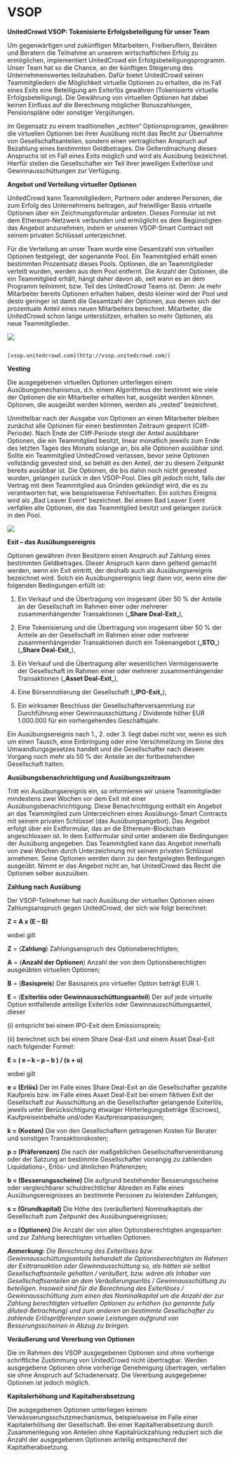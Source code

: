 # VSOP

**UnitedCrowd VSOP: Tokenisierte Erfolgsbeteiligung für unser Team**

Um gegenwärtigen und zukünftigen Mitarbeitern, Freiberuflern, Beiräten und Beratern die Teilnahme an unserem wirtschaftlichen Erfolg zu ermöglichen, implementiert UnitedCrowd ein Erfolgsbeteiligungsprogramm. Unser Team hat so die Chance, an der künftigen Steigerung des Unternehmenswertes teilzuhaben. Dafür bietet UnitedCrowd seinen Teammitgliedern die Möglichkeit virtuelle Optionen zu erhalten, die im Fall eines Exits eine Beteiligung am Exiterlös gewähren \(Tokenisierte virtuelle Erfolgsbeteiligung\). Die Gewährung von virtuellen Optionen hat dabei keinen Einfluss auf die Berechnung möglicher Bonuszahlungen, Pensionspläne oder sonstiger Vergütungen.

Im Gegensatz zu einem traditionellen „echten“ Optionsprogramm, gewähren die virtuellen Optionen bei ihrer Ausübung nicht das Recht zur Übernahme von Gesellschaftsanteilen, sondern einen vertraglichen Anspruch auf Bezahlung eines bestimmten Geldbetrages. Die Geltendmachung dieses Anspruchs ist im Fall eines Exits möglich und wird als Ausübung bezeichnet. Hierfür stellen die Gesellschafter ein Teil ihrer jeweiligen Exiterlöse und Gewinnausschüttungen zur Verfügung.

**Angebot und Verteilung virtueller Optionen**

UnitedCrowd kann Teammitgliedern, Partnern oder anderen Personen, die zum Erfolg des Unternehmens beitragen, auf freiwilliger Basis virtuelle Optionen über ein Zeichnungsformular anbieten. Dieses Formular ist mit dem Ethereum-Netzwerk verbunden und ermöglicht es dem Begünstigten das Angebot anzunehmen, indem er unseren VSOP-Smart Contract mit seinem privaten Schlüssel unterzeichnet.

Für die Verteilung an unser Team wurde eine Gesamtzahl von virtuellen Optionen festgelegt, der sogenannte Pool. Ein Teammitglied erhält einen bestimmten Prozentsatz dieses Pools. Optionen, die an Teammitglieder verteilt wurden, werden aus dem Pool entfernt. Die Anzahl der Optionen, die ein Teammitglied erhält, hängt daher davon ab, seit wann es an dem Programm teilnimmt, bzw. Teil des UnitedCrowd Teams ist. Denn: Je mehr Mitarbeiter bereits Optionen erhalten haben, desto kleiner wird der Pool und desto geringer ist damit die Gesamtzahl der Optionen, aus denen sich der prozentuale Anteil eines neuen Mitarbeiters berechnet. Mitarbeiter, die UnitedCrowd schon lange unterstützen, erhalten so mehr Optionen, als neue Teammitglieder.

![ ](https://i2.wp.com/unitedcrowd.com/wp-content/uploads/2020/01/vsop-1.png?resize=1057%2C988&ssl=1)

                                                                          [vsop.unitedcrowd.com](http://vsop.unitedcrowd.com/)

**Vesting**

Die ausgegebenen virtuellen Optionen unterliegen einem Ausübungsmechanismus, d.h. einem Algorithmus der bestimmt wie viele der Optionen die ein Mitarbeiter erhalten hat, ausgeübt werden können. Optionen, die ausgeübt werden können, werden als „vested“ bezeichnet.

Unmittelbar nach der Ausgabe von Optionen an einen Mitarbeiter bleiben zunächst alle Optionen für einen bestimmten Zeitraum gesperrt \(Cliff-Periode\). Nach Ende der Cliff-Periode steigt der Anteil ausübbarer Optionen, die ein Teammitglied besitzt, linear monatlich jeweils zum Ende des letzten Tages des Monats solange an, bis alle Optionen ausübbar sind. Sollte ein Teammitglied UnitedCrowd verlassen, bevor seine Optionen vollständig gevested sind, so behält es den Anteil, der zu diesem Zeitpunkt bereits ausübbar ist. Die Optionen, die bis dahin noch nicht gevested wurden, gelangen zurück in den VSOP-Pool. Dies gilt jedoch nicht, falls der Vertrag mit dem Teammitglied aus Gründen gekündigt wird, die es zu verantworten hat, wie beispielsweise Fehlverhalten. Ein solches Ereignis wird als „Bad Leaver Event“ bezeichnet. Bei einem Bad Leaver Event verfallen alle Optionen, die das Teammitglied besitzt und gelangen zurück in den Pool.

![](https://i0.wp.com/unitedcrowd.com/wp-content/uploads/2020/01/UnitedCrowd-VSOP-Vesting.png?resize=1080%2C469&ssl=1)

**Exit – das Ausübungsereignis**

Optionen gewähren ihren Besitzern einen Anspruch auf Zahlung eines bestimmten Geldbetrages. Dieser Anspruch kann dann geltend gemacht werden, wenn ein Exit eintritt, der deshalb auch als Ausübungsereignis bezeichnet wird. Solch ein Ausübungsereignis liegt dann vor, wenn eine der folgenden Bedingungen erfüllt ist:

1. Ein Verkauf und die Übertragung von insgesamt über 50 % der Anteile an der Gesellschaft im Rahmen einer oder mehrerer zusammenhängender Transaktionen \(„**Share Deal-Exit**„\),

2. Eine Tokenisierung und die Übertragung von insgesamt über 50 % der Anteile an der Gesellschaft im Rahmen einer oder mehrerer zusammenhängender Transaktionen durch ein Tokenangebot \(„**STO**„\) \(„**Share Deal-Exit**„\),

3. Ein Verkauf und die Übertragung aller wesentlichen Vermögenswerte der Gesellschaft im Rahmen einer oder mehrerer zusammenhängender Transaktionen \(„**Asset Deal-Exit**„\),

4. Eine Börsennotierung der Gesellschaft \(„**IPO-Exit**„\),

5. Ein wirksamer Beschluss der Gesellschafterversammlung zur Durchführung einer Gewinnausschüttung / Dividende höher EUR 1.000.000 für ein vorhergehendes Geschäftsjahr.

Ein Ausübungsereignis nach 1., 2. oder 3. liegt dabei nicht vor, wenn es sich um einen Tausch, eine Einbringung oder eine Verschmelzung im Sinne des Umwandlungsgesetzes handelt und die Gesellschafter nach diesem Vorgang noch mehr als 50 % der Anteile an der fortbestehenden Gesellschaft halten.

**Ausübungsbenachrichtigung und Ausübungszeitraum**

Tritt ein Ausübungsereignis ein, so informieren wir unsere Teammitglieder mindestens zwei Wochen vor dem Exit mit einer Ausübungsbenachrichtigung. Diese Benachrichtigung enthält ein Angebot an das Teammitglied zum Unterzeichnen eines Ausübungs-Smart Contracts mit seinem privaten Schlüssel \(das Ausübungsangebot\). Das Angebot erfolgt über ein Exitformular, das an die Ethereum-Blockchain angeschlossen ist. In dem Exitformular sind unter anderem die Bedingungen der Ausübung angegeben. Das Teammitglied kann das Angebot innerhalb von zwei Wochen durch Unterzeichnung mit seinem privaten Schlüssel annehmen. Seine Optionen werden dann zu den festgelegten Bedingungen ausgeübt. Nimmt er das Angebot nicht an, hat UnitedCrowd das Recht die Optionen selber auszuüben.

**Zahlung nach Ausübung**

Der VSOP-Teilnehmer hat nach Ausübung der virtuellen Optionen einen Zahlungsanspruch gegen UnitedCrowd, der sich wie folgt berechnet:

**Z = A x \(E – B\)**

wobei gilt

**Z**        =    \(**Zahlung**\) Zahlungsanspruch des Optionsberechtigten;

**A**       =    \(**Anzahl der Optionen**\) Anzahl der von dem Optionsberechtigten ausgeübten virtuellen Optionen;

**B**        =    \(**Basispreis**\) Der Basispreis pro virtueller Option beträgt EUR 1.

**E**        =    \(**Exiterlös oder Gewinnausschüttungsanteil**\) Der auf jede virtuelle Option entfallende anteilige Exiterlös oder Gewinnausschüttungsanteil, dieser

\(i\)      entspricht bei einem IPO-Exit dem Emissionspreis;

\(ii\)     berechnet sich bei einem Share Deal-Exit und einem Asset Deal-Exit nach folgender Formel:

**E =  \( e – k – p – b \) / \(s + o\)**

wobei gilt

**e      =    \(Erlös\)** Der im Falle eines Share Deal-Exit an die Gesellschafter gezahlte Kaufpreis bzw. im Falle eines Asset Deal-Exit bei einem fiktiven Exit der Gesellschaft zur Ausschüttung an die Gesellschafter gelangende Exiterlös, jeweils unter Berücksichtigung etwaiger Hinterlegungsbeträge \(Escrows\), Kaufpreiseinbehalte und/oder Kaufpreisanpassungen;

**k      =    \(Kosten\)** Die von den Gesellschaftern getragenen Kosten für Berater und sonstigen Transaktionskosten;

**p      =    \(Präferenzen\)** Die nach der maßgeblichen Gesellschaftervereinbarung oder der Satzung an bestimmte Gesellschafter vorrangig zu zahlenden Liquidations-, Erlös- und ähnlichen Präferenzen;

**b      =    \(Besserungsscheine\)** Die aufgrund bestehender Besserungsscheine oder vergleichbarer schuldrechtlicher Abreden im Falle eines Ausübungsereignisses an bestimmte Personen zu leistenden Zahlungen;

**s      =    \(Grundkapital\)** Die Höhe des \(veräußerten\) Nominalkapitals der Gesellschaft zum Zeitpunkt des Ausübungsereignisses;

**o      =    \(Optionen\)** Die Anzahl der von allen Optionsberechtigten angesparten und zur Zahlung berechtigten virtuellen Optionen.

_**Anmerkung:** Die Berechnung des Exiterlöses bzw. Gewinnausschüttungsanteils behandelt die Optionsberechtigten im Rahmen der Exittransaktion oder Gewinnausschüttung so, als hätten sie selbst Gesellschaftsanteile gehalten / veräußert, bzw. wären als Inhaber von Gesellschaftsanteilen an dem Veräußerungserlös / Gewinnausschüttung zu beteiligen. Insoweit sind für die Berechnung des Exiterlöses / Gewinnausschüttung zum einen das Nominalkapital um die Anzahl der zur Zahlung berechtigten virtuellen Optionen zu erhöhen \(so genannte fully diluted-Betrachtung\) und zum anderen an bestimmte Gesellschafter zu zahlende Erlöspräferenzen sowie Leistungen aufgrund von Besserungsscheinen in Abzug zu bringen._

**Veräußerung und Vererbung von Optionen**

Die im Rahmen des VSOP ausgegebenen Optionen sind ohne vorherige schriftliche Zustimmung von UnitedCrowd nicht übertragbar. Werden ausgegebene Optionen ohne vorherige Genehmigung übertragen, verfallen sie ohne Anspruch auf Schadenersatz. Die Vererbung ausgegebener Optionen ist jedoch möglich.

**Kapitalerhöhung und Kapitalherabsetzung**

Die ausgegebenen Optionen unterliegen keinem Verwässerungsschutzmechanismus, beispielsweise im Falle einer Kapitalerhöhung der Gesellschaft. Bei einer Kapitalherabsetzung durch Zusammenlegung von Anteilen ohne Kapitalrückzahlung reduziert sich die Anzahl der ausgegebenen Optionen anteilig entsprechend der Kapitalherabsetzung.

